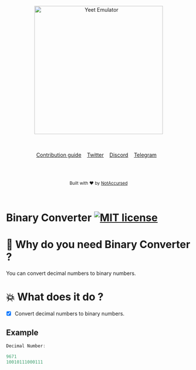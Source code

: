 <p align="center">
    <img width="350" height="350" src="https://i.imgur.com/b9lhYlU.jpg" alt="Yeet Emulator">
    <br>
    <br>
    <br>
</p>

<p align="center">
    <a href="https://github.com/NotAccursed/Yeet-Emulator/issues">Contribution guide</a>&nbsp;&nbsp;&nbsp;
    <a href="https://twitter.com/NAccursed">Twitter</a>&nbsp;&nbsp;&nbsp;
    <a href="https://discordapp.com/invite/f55n5tM">Discord</a>&nbsp;&nbsp;&nbsp;
    <a href="https://t.me/notaccursedtelegram">Telegram</a>&nbsp;&nbsp;&nbsp;
</p>

<br>

<br>

<p align="center">
  <sub>Built with ❤︎ by <a href="https://twitter.com/NAccursed">NotAccursed</a></sub>
</p>
<br>

# Binary Converter [![MIT license](https://img.shields.io/badge/License-MIT-blue.svg)](https://lbesson.mit-license.org/)


# 📜 Why do you need Binary Converter ?

You can convert decimal numbers to binary numbers.

# 💥 What does it do ?

- [x] Convert decimal numbers to binary numbers.

## Example
```C
Decimal Number:

9671
10010111000111
```
